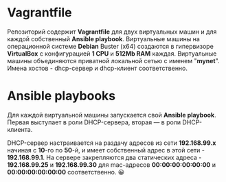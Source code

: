 # Vagrantfile

Репозиторий содержит **Vagrantfile** для двух виртуальных машин и для каждой собственный **Ansible playbook**. Виртуальные машины на операционной системе **Debian** Buster (x64) создаются в гипервизоре **VirtualBox** с конфигурацией **1 CPU** и **512Mb RAM** каждая. Виртуальные машины объединяются приватной локальной сетью с именем "**mynet**". Имена хостов - dhcp-сервер и dhcp-клиент соответственно.

# Ansible playbooks

Для каждой виртуальной машины запускается свой **Ansible playbook**. Первая выступает в роли DHCP-сервера, вторая — в роли DHCP-клиента. 

DHCP-сервер настраивается на раздачу адресов из сети **192.168.99.x** начиная с **10**-го по **50**-й, и имеет собственный адрес в этой сети - **192.168.99.1**. На сервере закрепляются два статических адреса - **192.168.99.25** и **192.168.99.30** для mac-адресов **00:00:00:00:00:00** и **00:00:00:00:00:00** соответственно. 😀
